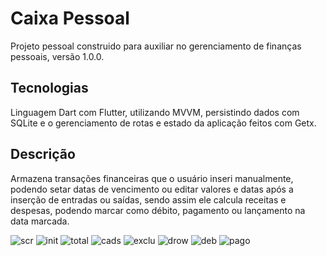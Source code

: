 # Caixa Pessoal 
Projeto pessoal construido para auxiliar no gerenciamento de finanças pessoais, versão 1.0.0.
## Tecnologias
Linguagem Dart com Flutter, utilizando MVVM, persistindo dados com SQLite e o gerenciamento de rotas e estado da aplicação feitos com Getx.  
## Descrição
Armazena transações financeiras que o usuário inseri manualmente, podendo setar datas de vencimento ou editar valores e datas após a inserção de entradas ou saídas, sendo assim ele calcula receitas e despesas, podendo marcar como débito, pagamento ou lançamento na data marcada.


![scr](https://user-images.githubusercontent.com/64455494/163285588-4c617b83-9da4-451d-8458-5c39139fd07c.jpg)
![init](https://user-images.githubusercontent.com/64455494/163285613-cd07f772-251b-408f-b483-22ee02be2d8f.jpg)
![total](https://user-images.githubusercontent.com/64455494/163285660-0f865686-1d2a-4c1e-a77a-a613cc8b39fd.jpg)
![cads](https://user-images.githubusercontent.com/64455494/163285888-deb78bb5-f824-4360-955c-c936cec93ac2.jpg)
![exclu](https://user-images.githubusercontent.com/64455494/163285733-72a0f7ec-3a39-4cf4-9889-70039d8158a2.jpg)
![drow](https://user-images.githubusercontent.com/64455494/163285891-21977d88-3054-4d4d-8226-09b7407d5d94.jpg)
![deb](https://user-images.githubusercontent.com/64455494/163285890-34d40a15-968f-4700-8db8-ff40932471c9.jpg)
![pago](https://user-images.githubusercontent.com/64455494/163285749-6cc2298f-034e-46a4-8358-fab88a92e687.jpg)


